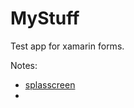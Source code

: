 # MyStuff
Test app for xamarin forms. 

Notes:
- [splasscreen](https://xamarinhelp.com/creating-splash-screen-xamarin-forms/) 
- 
